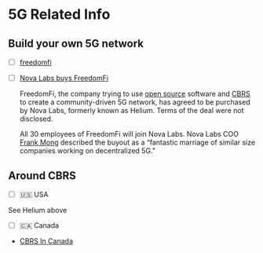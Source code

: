 # 5G Related Info

## Build your own 5G network


- [ ] [freedomfi](https://freedomfi.com)
- [ ] [Nova Labs buys FreedomFi](https://www.fiercewireless.com/tech/nova-labs-buys-freedomfi)

  FreedomFi, the company trying to use [open source](https://www.fiercewireless.com/private-wireless/freedomfi-offers-private-wireless-using-open-source-code) software and [CBRS](https://www.fiercewireless.com/private-wireless/what-cbrs) to create a community-driven 5G network, has agreed to be purchased by Nova Labs, formerly known as Helium. Terms of the deal were not disclosed.
  
  All 30 employees of FreedomFi will join Nova Labs. Nova Labs COO [Frank Mong](https://ece.ucdavis.edu/biography-frank-mong-97) described the buyout as a “fantastic marriage of similar size companies working on decentralized 5G.”  


## Around CBRS

- [ ] 🇺🇸 USA

See Helium above

- [ ] 🇨🇦 Canada

-  [CBRS In Canada](https://wifivitae.com/2020/06/29/cbrs-in-canada)
